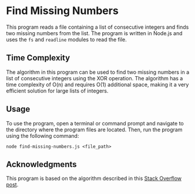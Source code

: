# Find Missing Numbers

This program reads a file containing a list of consecutive integers and finds two missing numbers from the list. The program is written in Node.js and uses the `fs` and `readline` modules to read the file.

## Time Complexity

The algorithm in this program can be used to find two missing numbers in a list of consecutive integers using the XOR operation. The algorithm has a time complexity of O(n) and requires O(1) additional space, making it a very efficient solution for large lists of integers.

## Usage

To use the program, open a terminal or command prompt and navigate to the directory where the program files are located. Then, run the program using the following command:

```
node find-missing-numbers.js <file_path>
```

## Acknowledgments

This program is based on the algorithm described in this [Stack Overflow post](https://stackoverflow.com/a/20026969/6123965).
